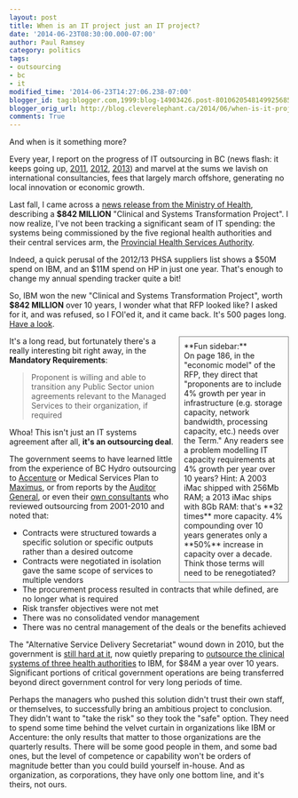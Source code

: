 ```yaml
---
layout: post
title: When is an IT project just an IT project?
date: '2014-06-23T08:30:00.000-07:00'
author: Paul Ramsey
category: politics
tags:
- outsourcing
- bc
- it
modified_time: '2014-06-23T14:27:06.238-07:00'
blogger_id: tag:blogger.com,1999:blog-14903426.post-8010620548149925685
blogger_orig_url: http://blog.cleverelephant.ca/2014/06/when-is-it-project-just-it-project.html
comments: True
---
```


And when is it something more?

Every year, I report on the progress of IT outsourcing in BC (news flash: it keeps going up, [2011](/2011/06/outsourcing-in-bc.html), [2012](/2012/07/bc-it-outsourcing-update.html), [2013](/2013/07/bc-it-outsourcing-201213.html)) and marvel at the sums we lavish on international consultancies, fees that largely march offshore, generating no local innovation or economic growth.

Last fall, I came across a [news release from the Ministry of Health](http://www.health.gov.bc.ca/library/publications/year/2013/capital-project-plan-clinical-systems-transformation.pdf), describing a **$842 MILLION** "Clinical and Systems Transformation Project". I now realize, I've not been tracking a significant seam of IT spending: the systems being commissioned by the five regional health authorities and their central services arm, the [Provincial Health Services Authority](https://www.phsa.ca). 

Indeed, a quick perusal of the 2012/13 PHSA suppliers list shows a $50M spend on IBM, and an $11M spend on HP in just one year. That's enough to change my annual spending tracker quite a bit!

So, IBM won the new "Clinical and Systems Transformation Project", worth **$842 MILLION** over 10 years, I wonder what that RFP looked like? I asked for it, and was refused, so I FOI'ed it, and it came back. It's 500 pages long. [Have a look](http://s3.cleverelephant.ca.s3.amazonaws.com/PHSA%200017-14%20All%20Records%20(Redline).pdf).

<div style='padding: 8px; margin-left: 5px; width: 180px; border: solid 1px grey; float: right;'>**Fun sidebar:**<br/>On page 186, in the "economic model" of the RFP, they direct that "proponents are to include 4% growth per year in infrastructure (e.g. storage capacity, network bandwidth, processing capacity, etc.) needs over the Term." Any readers see a problem modelling IT capacity requirements at 4% growth per year over 10 years? Hint: A 2003 iMac shipped with 256Mb RAM; a 2013 iMac ships with 8Gb RAM: that's **32 times** more capacity. 4% compounding over 10 years generates only a **50%** increase in capacity over a decade. Think those terms will need to be renegotiated?</div>

It's a long read, but fortunately there's a really interesting bit right away, in the **Mandatory Requirements**:

> Proponent is willing and able to transition any Public Sector union agreements relevant to the Managed Services to their organization, if required

Whoa! This isn't just an IT systems agreement after all, **it's an outsourcing deal**.

The government seems to have learned little from the experience of BC Hydro outsourcing to [Accenture](http://thetyee.ca/Opinion/2010/06/21/HydroContract/) or Medical Services Plan to [Maximus](http://www.huffingtonpost.ca/2013/02/28/outsourced-bc-msp-pharmacare-contracts_n_2783669.html), or from reports by the [Auditor General](http://www.bcauditor.com/pubs/2013/report11/health-benefits-operations-are-expected-benefits-being-a), or even their [own consultants](http://docs.openinfo.gov.bc.ca/D15989813A_Response_Package_CTZ-2012-00104.PDF) who reviewed outsourcing from 2001-2010 and noted that:

* Contracts were structured towards a specific solution or specific outputs rather than a desired outcome
* Contracts were negotiated in isolation gave the same scope of services to multiple vendors
* The procurement process resulted in contracts that while defined, are no longer what is required
* Risk transfer objectives were not met
* There was no consolidated vendor management
* There was no central management of the deals or the benefits achieved

The "Alternative Service Delivery Secretariat" wound down in 2010, but the government is [still hard at it](http://www.cio.gov.bc.ca/cio/strategic_partnerships/office/ASD_Summaries_Reports.page?/), now quietly preparing to [outsource the clinical systems of three health authorities](http://www.health.gov.bc.ca/library/publications/year/2013/capital-project-plan-clinical-systems-transformation.pdf) to IBM, for $84M a year over 10 years. Significant portions of critical government operations are being transferred beyond direct government control for very long periods of time.

Perhaps the managers who pushed this solution didn't trust their own staff, or themselves, to successfully bring an ambitious project to conclusion. They didn't want to "take the risk" so they took the "safe" option. They need to spend some time behind the velvet curtain in organizations like IBM or Accenture: the only results that matter to those organizations are the quarterly results. There will be some good people in them, and some bad ones, but the level of competence or capability won't be orders of magnitude better than you could build yourself in-house. And as organization, as corporations, they have only one bottom line, and it's theirs, not ours.